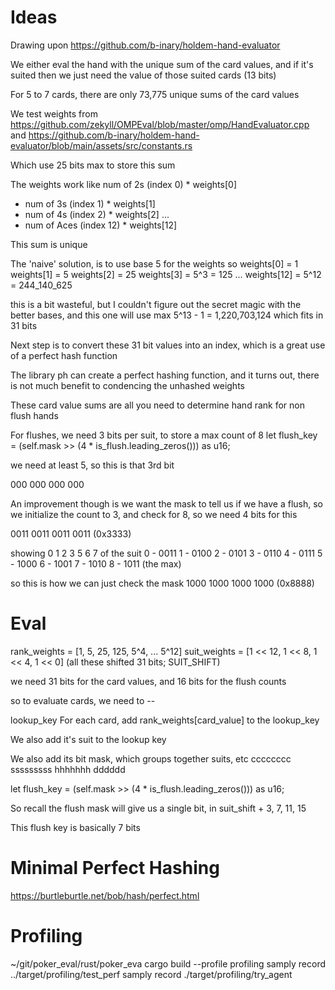 # Ideas

Drawing upon https://github.com/b-inary/holdem-hand-evaluator

We either eval the hand with the unique sum of the card values,
and if it's suited then we just need the value of those suited cards (13 bits)


For 5 to 7 cards, there are only 73,775 unique sums of the card values

We test weights from         
https://github.com/zekyll/OMPEval/blob/master/omp/HandEvaluator.cpp 
and 
https://github.com/b-inary/holdem-hand-evaluator/blob/main/assets/src/constants.rs

Which use 25 bits max to store this sum

The weights work like
num of 2s (index 0) * weights[0]
+ num of 3s (index 1) * weights[1]
+ num of 4s (index 2) * weights[2]
...
+ num of Aces (index 12) * weights[12]

This sum is unique

The 'naive' solution, is to use base 5 for the weights
so
weights[0] = 1
weights[1] = 5
weights[2] = 25
weights[3] = 5^3 = 125
...
weights[12] = 5^12 = 244_140_625

this is a bit wasteful, but I couldn't figure out the secret magic with the better bases,
and this one will use max 5^13 - 1 = 1,220,703,124 which fits in 31 bits

Next step is to convert these 31 bit values into an index, which is a great use of a perfect hash function


The library ph can create a perfect hashing function, and it turns out, there
is not much benefit to condencing the unhashed weights 

These card value sums are all you need to determine hand rank for non flush hands

For flushes, we need 3 bits per suit, to store a max count of 8 
let flush_key = (self.mask >> (4 * is_flush.leading_zeros())) as u16;

we need at least 5, so this is that 3rd bit

000 000 000 000 

An improvement though is we want the mask to tell us if we have a flush, so we initialize the
count to 3, and check for 8, so we need 4 bits for this

0011 0011 0011 0011 (0x3333)

showing 0 1 2 3 5 6 7 of the suit
0 - 0011
1 - 0100
2 - 0101
3 - 0110
4 - 0111
5 - 1000
6 - 1001
7 - 1010
8 - 1011 (the max)

so this is how we can just check the mask
1000 1000 1000 1000 (0x8888)

# Eval

rank_weights = [1, 5, 25, 125, 5^4, ... 5^12]
suit_weights = [1 << 12, 1 << 8, 1 << 4, 1 << 0]  (all these shifted 31 bits; SUIT_SHIFT)

we need 31 bits for the card values, and 16 bits for the flush counts

so to evaluate cards, we need to --

lookup_key 
For each card, add rank_weights[card_value] to the lookup_key

We also add it's suit to the lookup key

We also add its bit mask, which groups together suits, etc
cccccccc sssssssss hhhhhhh dddddd 


 let flush_key = (self.mask >> (4 * is_flush.leading_zeros())) as u16;

 So recall the flush mask will give us a single bit, in suit_shift + 3, 7, 11, 15

 This flush key is basically 7 bits


# Minimal Perfect Hashing

https://burtleburtle.net/bob/hash/perfect.html


# Profiling
~/git/poker_eval/rust/poker_eva
cargo build --profile profiling
samply record ../target/profiling/test_perf
samply record ./target/profiling/try_agent